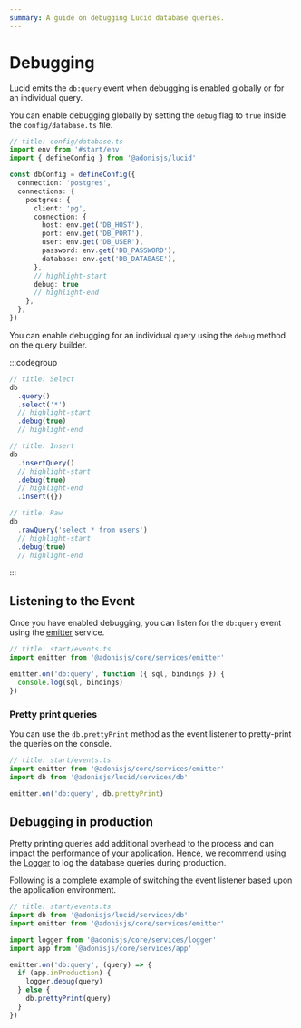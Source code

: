 ```yaml
---
summary: A guide on debugging Lucid database queries.
---
```


# Debugging

Lucid emits the `db:query` event when debugging is enabled globally or for an individual query.

You can enable debugging globally by setting the `debug` flag to `true` inside the `config/database.ts` file.

```ts
// title: config/database.ts
import env from '#start/env'
import { defineConfig } from '@adonisjs/lucid'

const dbConfig = defineConfig({
  connection: 'postgres',
  connections: {
    postgres: {
      client: 'pg',
      connection: {
        host: env.get('DB_HOST'),
        port: env.get('DB_PORT'),
        user: env.get('DB_USER'),
        password: env.get('DB_PASSWORD'),
        database: env.get('DB_DATABASE'),
      },
      // highlight-start
      debug: true
      // highlight-end
    },
  },
})
```

You can enable debugging for an individual query using the `debug` method on the query builder.

:::codegroup

```ts
// title: Select
db
  .query()
  .select('*')
  // highlight-start
  .debug(true)
  // highlight-end
```

```ts
// title: Insert
db
  .insertQuery()
  // highlight-start
  .debug(true)
  // highlight-end
  .insert({})
```

```ts
// title: Raw
db
  .rawQuery('select * from users')
  // highlight-start
  .debug(true)
  // highlight-end
```

:::

## Listening to the Event

Once you have enabled debugging, you can listen for the `db:query` event using the [emitter](https://docs.adonisjs.com/emitter) service.

```ts
// title: start/events.ts
import emitter from '@adonisjs/core/services/emitter'

emitter.on('db:query', function ({ sql, bindings }) {
  console.log(sql, bindings)
})
```

### Pretty print queries

You can use the `db.prettyPrint` method as the event listener to pretty-print the queries on the console.

```ts
// title: start/events.ts
import emitter from '@adonisjs/core/services/emitter'
import db from '@adonisjs/lucid/services/db'

emitter.on('db:query', db.prettyPrint)
```

## Debugging in production

Pretty printing queries add additional overhead to the process and can impact the performance of your application. Hence, we recommend using the [Logger](https://docs.adonisjs.com/logger) to log the database queries during production.

Following is a complete example of switching the event listener based upon the application environment.

```ts
// title: start/events.ts
import db from '@adonisjs/lucid/services/db'
import emitter from '@adonisjs/core/services/emitter'

import logger from '@adonisjs/core/services/logger'
import app from '@adonisjs/core/services/app'

emitter.on('db:query', (query) => {
  if (app.inProduction) {
    logger.debug(query)
  } else {
    db.prettyPrint(query)
  }
})
```
